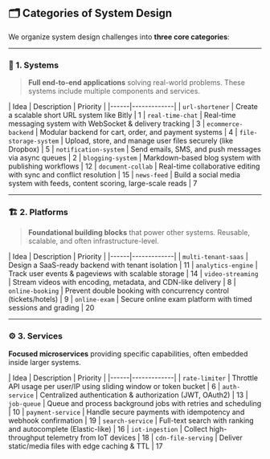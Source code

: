 ## 🗂️ Categories of System Design

We organize system design challenges into **three core categories**:

---

### 🧩 1. Systems
> **Full end-to-end applications** solving real-world problems. These systems include multiple components and services.

| Idea | Description | Priority |
|------|-------------|
| `url-shortener` | Create a scalable short URL system like Bitly | 1
| `real-time-chat` | Real-time messaging system with WebSocket & delivery tracking | 3
| `ecommerce-backend` | Modular backend for cart, order, and payment systems | 4
| `file-storage-system` | Upload, store, and manage user files securely (like Dropbox) | 5
| `notification-system` | Send emails, SMS, and push messages via async queues | 2
| `blogging-system` | Markdown-based blog system with publishing workflows | 12
| `document-collab` | Real-time collaborative editing with sync and conflict resolution | 15
| `news-feed` | Build a social media system with feeds, content scoring, large-scale reads | 7

---

### 🏗️ 2. Platforms
> **Foundational building blocks** that power other systems. Reusable, scalable, and often infrastructure-level.

| Idea | Description | Priority |
|------|-------------|
| `multi-tenant-saas` | Design a SaaS-ready backend with tenant isolation | 11
| `analytics-engine` | Track user events & pageviews with scalable storage | 14
| `video-streaming` | Stream videos with encoding, metadata, and CDN-like delivery | 8
| `online-booking` | Prevent double booking with concurrency control (tickets/hotels) | 9
| `online-exam` | Secure online exam platform with timed sessions and grading | 20

---

### ⚙️ 3. Services
**Focused microservices** providing specific capabilities, often embedded inside larger systems.

| Idea | Description | Priority |
|------|-------------|
| `rate-limiter` | Throttle API usage per user/IP using sliding window or token bucket | 6
| `auth-service` | Centralized authentication & authorization (JWT, OAuth2) | 13
| `job-queue` | Queue and process background jobs with retries and scheduling | 10
| `payment-service` | Handle secure payments with idempotency and webhook confirmation | 19
| `search-service` | Full-text search with ranking and autocomplete (Elastic-like) | 16
| `iot-ingestion` | Collect high-throughput telemetry from IoT devices | 18
| `cdn-file-serving` | Deliver static/media files with edge caching & TTL | 17
